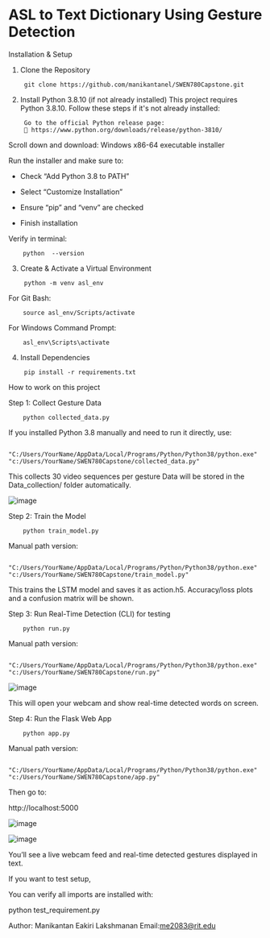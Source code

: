 # ASL to Text Dictionary Using Gesture Detection

Installation & Setup

1. Clone the Repository

        git clone https://github.com/manikantanel/SWEN780Capstone.git
2. Install Python 3.8.10 (if not already installed)
        This project requires Python 3.8.10. Follow these steps if it's not already installed:

        Go to the official Python release page:
        🔗 https://www.python.org/downloads/release/python-3810/

Scroll down and download: Windows x86-64 executable installer

Run the installer and make sure to:

* Check “Add Python 3.8 to PATH”

* Select “Customize Installation”

* Ensure “pip” and “venv” are checked

* Finish installation

Verify in terminal:

        python  --version

3. Create & Activate a Virtual Environment

        python -m venv asl_env
For Git Bash:

        source asl_env/Scripts/activate
For Windows Command Prompt:

        asl_env\Scripts\activate

4. Install Dependencies

        pip install -r requirements.txt

How to work on this project

Step 1: Collect Gesture Data

        python collected_data.py
If you installed Python 3.8 manually and need to run it directly, use:

        "C:/Users/YourName/AppData/Local/Programs/Python/Python38/python.exe" "c:/Users/YourName/SWEN780Capstone/collected_data.py"
        
This collects 30 video sequences per gesture
Data will be stored in the Data_collection/ folder automatically.

![image](https://github.com/user-attachments/assets/850de6b9-d18f-4bf9-b57a-ce8f94bb0eae)


Step 2: Train the Model

        python train_model.py
Manual path version:

        "C:/Users/YourName/AppData/Local/Programs/Python/Python38/python.exe" "c:/Users/YourName/SWEN780Capstone/train_model.py"

This trains the LSTM model and saves it as action.h5. Accuracy/loss plots and a confusion matrix will be shown.

Step 3: Run Real-Time Detection (CLI) for testing

        python run.py
Manual path version:

        "C:/Users/YourName/AppData/Local/Programs/Python/Python38/python.exe" "c:/Users/YourName/SWEN780Capstone/run.py"

![image](https://github.com/user-attachments/assets/f88e73c6-d3ed-4059-a5c6-a8b026dc4632)


This will open your webcam and show real-time detected words on screen.

Step 4: Run the Flask Web App

        python app.py

Manual path version:

        "C:/Users/YourName/AppData/Local/Programs/Python/Python38/python.exe" "c:/Users/YourName/SWEN780Capstone/app.py"
Then go to:

http://localhost:5000

![image](https://github.com/user-attachments/assets/ddf4d57f-cf16-464a-8b93-32decd7820f0)

![image](https://github.com/user-attachments/assets/f413aa2a-c3e1-494f-8e0f-522083c1ff64)


You’ll see a live webcam feed and real-time detected gestures displayed in text.

If you want to test setup, 

You can verify all imports are installed with:

python test_requirement.py

Author: Manikantan Eakiri Lakshmanan
Email:me2083@rit.edu

